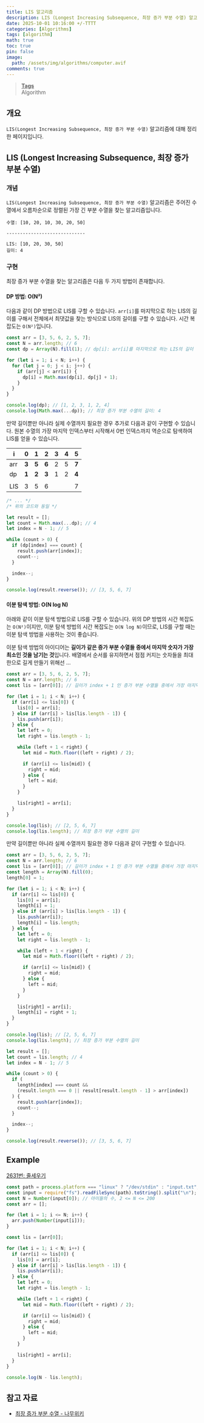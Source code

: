 ```yaml
---
title: LIS 알고리즘
description: LIS (Longest Increasing Subsequence, 최장 증가 부분 수열) 알고리즘에 대해 정리한 페이지입니다.
date: 2025-10-01 10:16:00 +/-TTTT
categories: [Algorithms]
tags: [algorithm]
math: true
toc: true
pin: false
image:
  path: /assets/img/algorithms/computer.avif
comments: true
---
```


<blockquote class="prompt-info"><p><strong><u>Tags</u></strong> <br />
Algorithm</p></blockquote>

## 개요

`LIS(Longest Increasing Subsequence, 최장 증가 부분 수열)` 알고리즘에 대해 정리한 페이지입니다.

## LIS (Longest Increasing Subsequence, 최장 증가 부분 수열)

### 개념

`LIS(Longest Increasing Subsequence, 최장 증가 부분 수열)` 알고리즘은 주어진 수열에서 오름차순으로 정렬된 가장 긴 부분 수열을 찾는 알고리즘입니다.

```text
수열: [10, 20, 10, 30, 20, 50]

-----------------------------

LIS: [10, 20, 30, 50]
길이: 4
```

### 구현

최장 증가 부분 수열을 찾는 알고리즘은 다음 두 가지 방법이 존재합니다.

#### DP 방법: O(N²)

다음과 같이 DP 방법으로 LIS를 구할 수 있습니다. `arr[i]`를 마지막으로 하는 LIS의 길이를 구해서 전체에서 최댓값을 찾는 방식으로 LIS의 길이를 구할 수 있습니다. 시간 복잡도는 `O(N²)`입니다.

```javascript
const arr = [3, 5, 6, 2, 5, 7];
const N = arr.length; // 6
const dp = Array(N).fill(1); // dp[i]: arr[i]를 마지막으로 하는 LIS의 길이

for (let i = 1; i < N; i++) {
  for (let j = 0; j < i; j++) {
    if (arr[j] < arr[i]) {
      dp[i] = Math.max(dp[i], dp[j] + 1);
    }
  }
}

console.log(dp); // [1, 2, 3, 1, 2, 4]
console.log(Math.max(...dp)); // 최장 증가 부분 수열의 길이: 4
```

만약 길이뿐만 아니라 실제 수열까지 필요한 경우 추가로 다음과 같이 구현할 수 있습니다. 원본 수열의 가장 마지막 인덱스부터 시작해서 0번 인덱스까지 역순으로 탐색하여 LIS를 얻을 수 있습니다.

| i   | 0        | 1        | 2        | 3   | 4   | 5        |
| --- | -------- | -------- | -------- | --- | --- | -------- |
| arr | <b>3</b> | <b>5</b> | <b>6</b> | 2   | 5   | <b>7</b> |
| dp  | <b>1</b> | <b>2</b> | <b>3</b> | 1   | 2   | <b>4</b> |
|     |          |          |          |     |     |          |
| LIS | 3        | 5        | 6        |     |     | 7        |

```javascript
/* ... */
/* 위의 코드와 동일 */

let result = [];
let count = Math.max(...dp); // 4
let index = N - 1; // 5

while (count > 0) {
  if (dp[index] === count) {
    result.push(arr[index]);
    count--;
  }

  index--;
}

console.log(result.reverse()); // [3, 5, 6, 7]
```

#### 이분 탐색 방법: O(N log N)

아래와 같이 이분 탐색 방법으로 LIS를 구할 수 있습니다. 위의 DP 방법의 시간 복잡도는 `O(N²)`이지만, 이분 탐색 방법의 시간 복잡도는 `O(N log N)`이므로, LIS를 구할 때는 이분 탐색 방법을 사용하는 것이 좋습니다.

이분 탐색 방법의 아이디어는 <b>길이가 같은 증가 부분 수열들 중에서 마지막 숫자가 가장 최소인 것을 남기는 것</b>입니다. 배열에서 순서를 유지하면서 점점 커지는 숫자들을 최대한으로 길게 만들기 위해선 ...

```javascript
const arr = [3, 5, 6, 2, 5, 7];
const N = arr.length; // 6
const lis = [arr[0]]; // 길이가 index + 1 인 증가 부분 수열들 중에서 가장 마지막 숫자가 최소인 것

for (let i = 1; i < N; i++) {
  if (arr[i] <= lis[0]) {
    lis[0] = arr[i];
  } else if (arr[i] > lis[lis.length - 1]) {
    lis.push(arr[i]);
  } else {
    let left = 0;
    let right = lis.length - 1;

    while (left + 1 < right) {
      let mid = Math.floor((left + right) / 2);

      if (arr[i] <= lis[mid]) {
        right = mid;
      } else {
        left = mid;
      }
    }

    lis[right] = arr[i];
  }
}

console.log(lis); // [2, 5, 6, 7]
console.log(lis.length); // 최장 증가 부분 수열의 길이
```

만약 길이뿐만 아니라 실제 수열까지 필요한 경우 다음과 같이 구현할 수 있습니다.

```javascript
const arr = [3, 5, 6, 2, 5, 7];
const N = arr.length; // 6
const lis = [arr[0]]; // 길이가 index + 1 인 증가 부분 수열들 중에서 가장 마지막 숫자가 최소인 것
const length = Array(N).fill(0);
length[0] = 1;

for (let i = 1; i < N; i++) {
  if (arr[i] <= lis[0]) {
    lis[0] = arr[i];
    length[i] = 1;
  } else if (arr[i] > lis[lis.length - 1]) {
    lis.push(arr[i]);
    length[i] = lis.length;
  } else {
    let left = 0;
    let right = lis.length - 1;

    while (left + 1 < right) {
      let mid = Math.floor((left + right) / 2);

      if (arr[i] <= lis[mid]) {
        right = mid;
      } else {
        left = mid;
      }
    }

    lis[right] = arr[i];
    length[i] = right + 1;
  }
}

console.log(lis); // [2, 5, 6, 7]
console.log(lis.length); // 최장 증가 부분 수열의 길이

let result = [];
let count = lis.length; // 4
let index = N - 1; // 5

while (count > 0) {
  if (
    length[index] === count &&
    (result.length === 0 || result[result.length - 1] > arr[index])
  ) {
    result.push(arr[index]);
    count--;
  }

  index--;
}

console.log(result.reverse()); // [3, 5, 6, 7]
```

## Example

<a href="https://www.acmicpc.net/problem/2631" target="_blank">2631번: 줄세우기</a>

```javascript
const path = process.platform === "linux" ? "/dev/stdin" : "input.txt";
const input = require("fs").readFileSync(path).toString().split("\n");
const N = Number(input[0]); // 아이들의 수, 2 <= N <= 200
const arr = [];

for (let i = 1; i <= N; i++) {
  arr.push(Number(input[i]));
}

const lis = [arr[0]];

for (let i = 1; i < N; i++) {
  if (arr[i] <= lis[0]) {
    lis[0] = arr[i];
  } else if (arr[i] > lis[lis.length - 1]) {
    lis.push(arr[i]);
  } else {
    let left = 0;
    let right = lis.length - 1;

    while (left + 1 < right) {
      let mid = Math.floor((left + right) / 2);

      if (arr[i] <= lis[mid]) {
        right = mid;
      } else {
        left = mid;
      }
    }

    lis[right] = arr[i];
  }
}

console.log(N - lis.length);
```

## 참고 자료

- <a href="https://namu.wiki/w/최장%20증가%20부분%20수열" target="_blank">최장 증가 부분 수열 - 나무위키</a>
